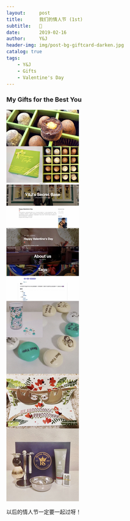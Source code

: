 ```yaml
---
layout:     post
title:      我们的情人节 (1st)
subtitle:   🥰
date:       2019-02-16
author:     Y&J
header-img: img/post-bg-giftcard-darken.jpg
catalog: true
tags:
    - Y&J
    - Gifts
    - Valentine's Day
---
```


### My Gifts for the Best You
![](https://raw.githubusercontent.com/project106/project106.github.io/master/img/post-bg-gifts1.jpeg)

以后的情人节一定要一起过呀！

